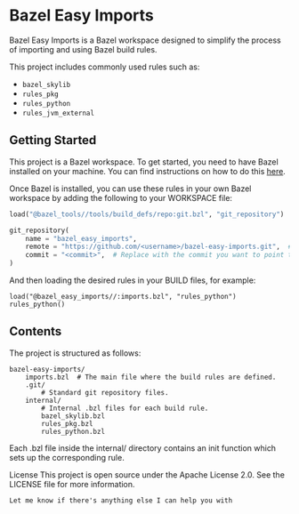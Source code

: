 # Bazel Easy Imports

Bazel Easy Imports is a Bazel workspace designed to simplify the process of importing and using Bazel build rules.

This project includes commonly used rules such as:

- `bazel_skylib`
- `rules_pkg`
- `rules_python`
- `rules_jvm_external`

## Getting Started

This project is a Bazel workspace. To get started, you need to have Bazel installed on your machine. You can find instructions on how to do this [here](https://docs.bazel.build/versions/main/install.html).

Once Bazel is installed, you can use these rules in your own Bazel workspace by adding the following to your WORKSPACE file:

```python
load("@bazel_tools//tools/build_defs/repo:git.bzl", "git_repository")

git_repository(
    name = "bazel_easy_imports",
    remote = "https://github.com/<username>/bazel-easy-imports.git",  # Replace with your repository URL.
    commit = "<commit>",  # Replace with the commit you want to point to.
)
```

And then loading the desired rules in your BUILD files, for example:

```
load("@bazel_easy_imports//:imports.bzl", "rules_python")
rules_python()
```

## Contents

The project is structured as follows:

```
bazel-easy-imports/
    imports.bzl  # The main file where the build rules are defined.
    .git/
        # Standard git repository files.
    internal/
        # Internal .bzl files for each build rule.
        bazel_skylib.bzl
        rules_pkg.bzl
        rules_python.bzl
```


Each .bzl file inside the internal/ directory contains an init function which sets up the corresponding rule.


License
This project is open source under the Apache License 2.0. See the LICENSE file for more information.

```
Let me know if there's anything else I can help you with
```